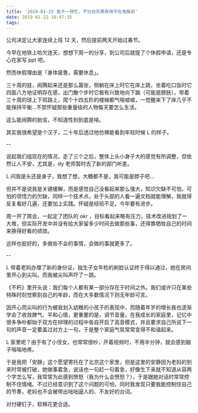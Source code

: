 ```yaml
---
title: '2019-01-22 鬼子一样忙，不分白天黑夜地守在电脑前'
date: 2019-01-22 16:47:35
tags:
---
```


公司决定让大家连续上班 12 天，然后提前两天开始过春节。

今早在地铁上哈欠连天，想想下周一的分享，到公司后就提了个休假申请，还是专心在家写 ppt 吧。

然而休假理由是「身体疲惫，需要休息」。

三十周的娃，闹腾起来还是那么嚣张，侧躺在床上时它在床上跳，坐着吃口饭时它四面八方地证明存在感，出门散个步时它极有兴致地向下踹（可能是膀胱），带着三十周的球上下班路上，爬个十四五阶的楼梯都气喘嘘嘘，一觉醒来下了床几乎不能保持平衡...不禁怀疑那些重量级的人物每天要怎么生活。

这么能闹腾的胎宝，不知道性别到底是啥。

其实我很希望是个汉子，二十年后透过他仿佛能看到年轻时候 L 的样子。

--

说起我们组现在的情况，走了三个之后，整体上头小身子大的感觉有所调整，但依然让人不安，尤其是，dy 老师暂时去了新的部门听差。

L 问我是头还是身子，我想了想，大概都不是，我可能是脖子吧...

但并不是说我是关键缓解，而是感觉自己没看起来那么强大，知识欠缺不可怕，可怕的领悟力的欠缺，同样一个技术点，处于头部的人看一遍文档就能理解，我就得反复看好几遍，还要加上实践。怀疑是经验不足。今年要有进步。

周一开了周会，一起定了团队的 okr ，目标看起来略有压力，技术改进规划了一大堆，但实际开发中并没有给大家留多少时间去做那些事，还得靠牺牲自己的时间来换得好看的绩效。

这样也挺好的，多做些不会的事情，会做的事就更多了。

--

L 带着老妈办理了新的身份证，独生子女年检的刷脸认证终于得以通过，她在房间里开心到尖叫。而我被尖叫声吓了一跳。

《不朽》里开头说：我们每个人都有某一部分存在于时间之外。我们或许只在某些特殊时刻觉察到自己的年龄，而在大多数情况下则无年龄可言。

因开心而尖叫的行为被我划入幼稚的小孩子的表现中，而随着年岁的增长我也逐渐学会了收敛脾气、平和心情，更重要的是，调节音量，在我成长的家庭里，记忆中很多争吵都始于双方在辩理的过程中各自开启了高音模式，并且要求自己所说下一句的声音一定要盖过对方上一句，于是整个家庭气氛常常变得不和谐起来。

L 家里呢？由于有了小侄女，也常常很吵，开着视频时，不用半分钟，就会感到脑子嗡嗡地疼。

于是我把「安静」这个愿望寄托在了北京这个家里，但是这里的安静因为老妈的到来时常被打破，她做事着急，说话也一句赶一句着急，好像生下来就不知道从容两个字怎么写，我常常为此感到愤怒（我为什么会愤怒？），于是跟她对话时常常控制不住情绪。不过已经意识到了这个问题的可怕，同时我发现只要我能控制住自己的节奏，老妈也不会被带出咄咄逼人的、不友好的台词。

对付硬钉子，软棉花更合适。


